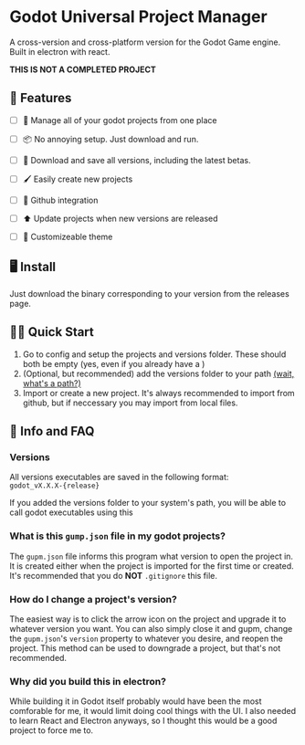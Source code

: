 # Godot Universal Project Manager
A cross-version and cross-platform version for the Godot Game engine. Built in electron with react. 

**THIS IS NOT A COMPLETED PROJECT**

## 💖 Features
- [ ] 📂 Manage all of your godot projects from one place
- [ ] 📦 No annoying setup. Just download and run.
- [ ] 💽 Download and save all versions, including the latest betas.
- [ ] 🖌️ Easily create new projects
- [ ] 🐙 Github integration
- [ ] ⬆️ Update projects when new versions are released
- [ ] 🎨 Customizeable theme


## 🖥️ Install
Just download the binary corresponding to your version from the releases page.

## 🏃‍♂️ Quick Start
1. Go to config and setup the projects and versions folder. These should both be empty (yes, even if you already have a )
2. (Optional, but recommended) add the versions folder to your path [(wait, what's a path?)](https://en.wikipedia.org/wiki/PATH_(variable))
3. Import or create a new project. It's always recommended to import from github, but if neccessary you may import from local files.


## 📕 Info and FAQ
### Versions
All versions executables are saved in the following format:  
`godot_vX.X.X-{release}`  

If you added the versions folder to your system's path, you will be able to call godot executables using this 

### What is this `gump.json` file in my godot projects?
The `gupm.json` file informs this program what version to open the project in. It is created either when the project is imported for the first time or created. It's recommended that you do **NOT** `.gitignore` this file. 

### How do I change a project's version?
The easiest way is to click the arrow icon on the project and upgrade it to whatever version you want. You can also simply close it and gupm, change the `gupm.json`'s `version` property to whatever you desire, and reopen the project. This method can be used to downgrade a project, but that's not recommended.

### Why did you build this in electron?
While building it in Godot itself probably would have been the most comforable for me, it would limit doing cool things with the UI. I also needed to learn React and Electron anyways, so I thought this would be a good project to force me to. 